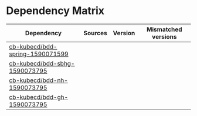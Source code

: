 # Dependency Matrix

Dependency | Sources | Version | Mismatched versions
---------- | ------- | ------- | -------------------
[cb-kubecd/bdd-spring-1590071599](https://github.com/cb-kubecd/bdd-spring-1590071599.git) |  | []() | 
[cb-kubecd/bdd-sbhg-1590073795](https://github.com/cb-kubecd/bdd-sbhg-1590073795.git) |  | []() | 
[cb-kubecd/bdd-nh-1590073795](https://github.com/cb-kubecd/bdd-nh-1590073795.git) |  | []() | 
[cb-kubecd/bdd-gh-1590073795](https://github.com/cb-kubecd/bdd-gh-1590073795.git) |  | []() | 
